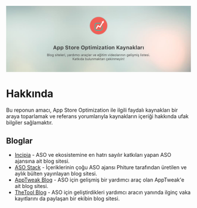 ![Banner](banner.png)

# Hakkında
Bu reponun amacı, App Store Optimization ile ilgili faydalı kaynakları bir araya toparlamak ve referans yorumlarıyla kaynakların içeriği hakkında ufak bilgiler sağlamaktır.


## Bloglar
- [Incipia](https://incipia.co/posts/) - ASO ve ekosistemine en hatrı sayılır katkıları yapan ASO ajansına ait blog sitesi.
- [ASO Stack](https://asostack.com/) - İçeriklerinin çoğu ASO ajansı Phiture tarafından üretilen ve aylık bülten yayınlayan blog sitesi.
- [AppTweak Blog](https://www.apptweak.com/aso-blog) - ASO için gelişmiş bir yardımcı araç olan AppTweak'e ait blog sitesi.
- [TheTool Blog](https://thetool.io/blog) - ASO için geliştirdikleri yardımcı aracın yanında ilginç vaka kayıtlarını da paylaşan bir ekibin blog sitesi.